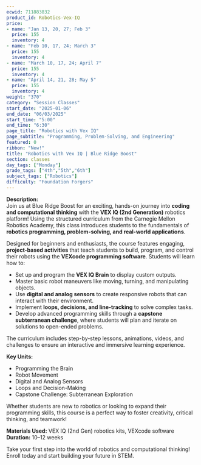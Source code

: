 ```yaml
---
ecwid: 711883832
product_id: Robotics-Vex-IQ
price:
- name: "Jan 13, 20, 27; Feb 3"
  price: 155
  inventory: 4
- name: "Feb 10, 17, 24; March 3"
  price: 155
  inventory: 4
- name: "March 10, 17, 24; April 7"
  price: 155
  inventory: 4
- name: "April 14, 21, 28; May 5"
  price: 155
  inventory: 4
weight: "370"
category: "Session Classes"
start_date: "2025-01-06"
end_date: "06/03/2025"
start_time: "5:00"
end_time: "6:30"
page_title: "Robotics with Vex IQ"
page_subtitle: "Programming, Problem-Solving, and Engineering"
featured: 0
ribbon: "New!"
title: "Robotics with Vex IQ | Blue Ridge Boost"
section: classes
day_tags: ["Monday"]
grade_tags: ["4th","5th","6th"]
subject_tags: ["Robotics"]
difficulty: "Foundation Forgers"
---
```

<p><strong>Description:</strong><br> Join us at Blue Ridge Boost for an exciting, hands-on journey into <strong>coding and computational thinking</strong> with the <strong>VEX IQ (2nd Generation)</strong> robotics platform! Using the structured curriculum from the Carnegie Mellon Robotics Academy, this class introduces students to the fundamentals of <strong>robotics programming, problem-solving, and real-world applications</strong>.</p><p>Designed for beginners and enthusiasts, the course features engaging, <strong>project-based activities</strong> that teach students to build, program, and control their robots using the <strong>VEXcode programming software</strong>. Students will learn how to:</p><ul> <li>Set up and program the <strong>VEX IQ Brain</strong> to display custom outputs.</li> <li>Master basic robot maneuvers like moving, turning, and manipulating objects.</li> <li>Use <strong>digital and analog sensors</strong> to create responsive robots that can interact with their environment.</li> <li>Implement <strong>loops, decisions, and line-tracking</strong> to solve complex tasks.</li> <li>Develop advanced programming skills through a <strong>capstone subterranean challenge</strong>, where students will plan and iterate on solutions to open-ended problems.</li> </ul><p>The curriculum includes step-by-step lessons, animations, videos, and challenges to ensure an interactive and immersive learning experience.</p><p><strong>Key Units:</strong></p><ul> <li>Programming the Brain</li> <li>Robot Movement</li> <li>Digital and Analog Sensors</li> <li>Loops and Decision-Making</li> <li>Capstone Challenge: Subterranean Exploration</li> </ul><p>Whether students are new to robotics or looking to expand their programming skills, this course is a perfect way to foster creativity, critical thinking, and teamwork!</p><p> <strong>Materials Used:</strong> VEX IQ (2nd Gen) robotics kits, VEXcode software<br> <strong>Duration:</strong> 10–12 weeks</p><p>Take your first step into the world of robotics and computational thinking! Enroll today and start building your future in STEM.</p>
